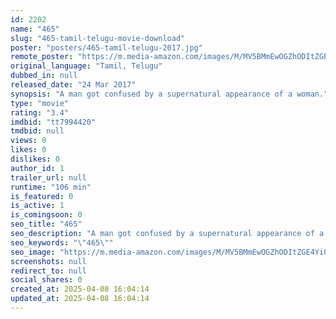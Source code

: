 ```yaml
---
id: 2202
name: "465"
slug: "465-tamil-telugu-movie-download"
poster: "posters/465-tamil-telugu-2017.jpg"
remote_poster: "https://m.media-amazon.com/images/M/MV5BMmEwOGZhODItZGE4Yi00NTEwLWEzNTgtMGE0NmM5YWNhN2EwXkEyXkFqcGc@._V1_SX300.jpg"
original_language: "Tamil, Telugu"
dubbed_in: null
released_date: "24 Mar 2017"
synopsis: "A man got confused by a supernatural appearance of a woman."
type: "movie"
rating: "3.4"
imdbid: "tt7994420"
tmdbid: null
views: 0
likes: 0
dislikes: 0
author_id: 1
trailer_url: null
runtime: "106 min"
is_featured: 0
is_active: 1
is_comingsoon: 0
seo_title: "465"
seo_description: "A man got confused by a supernatural appearance of a woman."
seo_keywords: "\"465\""
seo_image: "https://m.media-amazon.com/images/M/MV5BMmEwOGZhODItZGE4Yi00NTEwLWEzNTgtMGE0NmM5YWNhN2EwXkEyXkFqcGc@._V1_SX300.jpg"
screenshots: null
redirect_to: null
social_shares: 0
created_at: 2025-04-08 16:04:14
updated_at: 2025-04-08 16:04:14
---
```


